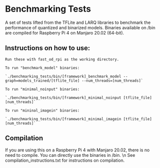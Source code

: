 # Benchmarking Tests

A set of tests lifted from the TFLite and LARQ libraries to benchmark the performance of quantized and binarized models. Binaries available on /bin are compiled for Raspberry Pi 4 on Manjaro 20.02 (64-bit).

## Instructions on how to use:

    Run these with fast_od_rpi as the working directory.

    To run "benchmark_model" binaries:

    `./benchmarking_tests/bin/[framework]_benchmark_model --graph=models_trained/[tflite_file] --num_threads=[num_threads]`

    To run "minimal_noinput" binaries:

    `./benchmarking_tests/bin/[framework]_minimal_noinput [tflite_file] [num_threads]`

    To run "mininal_imagein" binaries:

    `./benchmarking_tests/bin/[framework]_minimal_imagein [tflite_file] [num_threads]`

## Compilation
If you are using this on a Raspberry Pi 4 with Manjaro 20.02, there is no need to compile. You can directly use the binaries in /bin.
\n See compilation_instructions.txt for instructions on compilation.
